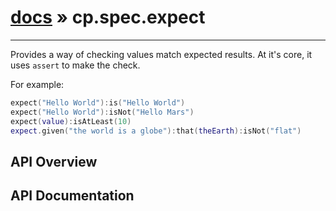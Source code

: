 # [docs](index.md) » cp.spec.expect
---

Provides a way of checking values match expected results. At it's core, it uses `assert` to make the check.

For example:

```lua
expect("Hello World"):is("Hello World")
expect("Hello World"):isNot("Hello Mars")
expect(value):isAtLeast(10)
expect.given("the world is a globe"):that(theEarth):isNot("flat")
```

## API Overview

## API Documentation

